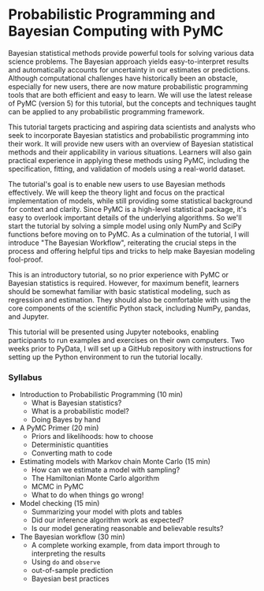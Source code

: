 # Probabilistic Programming and Bayesian Computing with PyMC

Bayesian statistical methods provide powerful tools for solving various data science problems. The Bayesian approach yields easy-to-interpret results and automatically accounts for uncertainty in our estimates or predictions. Although computational challenges have historically been an obstacle, especially for new users, there are now mature probabilistic programming tools that are both efficient and easy to learn. We will use the latest release of PyMC (version 5) for this tutorial, but the concepts and techniques taught can be applied to any probabilistic programming framework.

This tutorial targets practicing and aspiring data scientists and analysts who seek to incorporate Bayesian statistics and probabilistic programming into their work. It will provide new users with an overview of Bayesian statistical methods and their applicability in various situations. Learners will also gain practical experience in applying these methods using PyMC, including the specification, fitting, and validation of models using a real-world dataset.

The tutorial's goal is to enable new users to use Bayesian methods effectively. We will keep the theory light and focus on the practical implementation of models, while still providing some statistical background for context and clarity. Since PyMC is a high-level statistical package, it's easy to overlook important details of the underlying algorithms. So we'll start the tutorial by solving a simple model using only NumPy and SciPy functions before moving on to PyMC. As a culmination of the tutorial, I will introduce "The Bayesian Workflow", reiterating the crucial steps in the process and offering helpful tips and tricks to help make Bayesian modeling fool-proof.

This is an introductory tutorial, so no prior experience with PyMC or Bayesian statistics is required. However, for maximum benefit, learners should be somewhat familiar with basic statistical modeling, such as regression and estimation. They should also be comfortable with using the core components of the scientific Python stack, including NumPy, pandas, and Jupyter.

This tutorial will be presented using Jupyter notebooks, enabling participants to run examples and exercises on their own computers. Two weeks prior to PyData, I will set up a GitHub repository with instructions for setting up the Python environment to run the tutorial locally.

### Syllabus

- Introduction to Probabilistic Programming (10 min)
    - What is Bayesian statistics?
    - What is a probabilistic model?
    - Doing Bayes by hand
- A PyMC Primer (20 min)
    - Priors and likelihoods: how to choose
    - Deterministic quantities
    - Converting math to code
- Estimating models with Markov chain Monte Carlo (15 min)
    - How can we estimate a model with sampling?
    - The Hamiltonian Monte Carlo algorithm
    - MCMC in PyMC
    - What to do when things go wrong!
- Model checking (15 min)
    - Summarizing your model with plots and tables
    - Did our inference algorithm work as expected?
    - Is our model generating reasonable and believable results?
- The Bayesian workflow (30 min)
    - A complete working example, from data import through to interpreting the results
    - Using `do` and `observe`
    - out-of-sample prediction
    - Bayesian best practices
